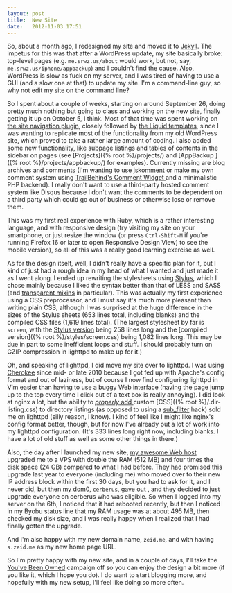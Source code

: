 ```yaml
---
layout: post
title:  New Site
date:   2012-11-03 17:51
---
```


So, about a month ago, I redesigned my site and moved it to
[Jekyll](https://github.com/mojombo/jekyll).  The impetus for this was
that after a WordPress update, my site basically broke:  top-level pages
(e.g. `me.srwz.us/about` would work, but not, say, `me.srwz.us/iphone/appbackup`)
and I couldn't find the cause.  Also, WordPress is slow as fuck on my
server, and I was tired of having to use a GUI (and a slow one at that)
to update my site.  I'm a command-line guy, so why not edit my site on
the command line?

So I spent about a couple of weeks, starting on around September 26, doing
pretty much nothing but going to class and working on the new site, finally
getting it up on October 5, I think.  Most of that time was spent working on
[the site navigation plugin](https://code.s.zeid.me/site-design/src/main/plugins/sitenav.rb), closely followed by
[the Liquid templates](https://code.s.zeid.me/site-design/src/main/layouts/),
since I was wanting to replicate most of the functionality from my old
WordPress site, which proved to take a rather large amount of coding.  I also
added some new functionality, like subpage listings and tables of contents in
the sidebar on pages (see [Projects]({% root %}/projects/) and [AppBackup
]({% root %}/projects/appbackup/) for examples).  Currently missing are blog
archives and comments (I'm wanting to use
[jskomment](https://code.google.com/p/jskomment/) or make my own comment
system using [TrailBehind's Comment Widget
](https://github.com/andrewljohnson/CommentWidget) and a minimalistic PHP
backend).  I really don't want to use a third-party hosted comment system
like Disqus because I don't want the comments to be dependent on a third
party which could go out of business or otherwise lose or remove them.

This was my first real experience with Ruby, which is a rather
interesting language, and with responsive design (try visiting my site
on your smartphone, or just resize the window (or press `Ctrl-Shift-M`
if you're running Firefox 16 or later to open Responsive Design View)
to see the mobile version), so all of this was a really good learning
exercise as well.

As for the design itself, well, I didn't really have a specific plan for
it, but I kind of just had a rough idea in my head of what I wanted and
just made it as I went along.  I ended up rewriting the stylesheets using
[Stylus](http://learnboost.github.com/stylus/), which I chose mainly
because I liked the syntax better than that of LESS and SASS (and
[transparent mixins](http://learnboost.github.com/stylus/docs/mixins.html)
in particular).  This was actually my first experience using a CSS
preprocessor, and I must say it's much more pleasant than writing plain
CSS, although I was surprised at the huge difference in the sizes of the
Stylus sheets (653 lines total, including blanks) and the compiled CSS
files (1,619 lines total).  (The largest stylesheet by far is `screen`,
with the [Stylus version](https://code.s.zeid.me/site-design/src/main/styles/screen.styl)
being 258 lines long and the [compiled version]({% root %}/styles/screen.css)
being 1,082 lines long.  This may be due in part to some inefficient loops
and stuff.  I should probably turn on GZIP compression in lighttpd to make
up for it.)

Oh, and speaking of lighttpd, I did move my site over to lighttpd.  I was
using [Cherokee](https://en.wikipedia.org/wiki/Cherokee_%28web_server%29)
since mid- or late 2010 because I got fed up with Apache's config format
and out of laziness, but of course I now find configuring lighttpd in Vim
easier than having to use a buggy Web interface (having the page jump up
to the top every time I click out of a text box is really annoying).  I
did look at nginx a lot, but the ability to [*properly* add
](http://redmine.lighttpd.net/projects/lighttpd/wiki/Docs_ModDirlisting#dir-listingexternal-css)
custom [CSS]({% root %}/.dir-listing.css) to directory listings (as opposed
to using a [sub_filter](http://nginx.org/en/docs/http/ngx_http_sub_module.html)
hack) sold me on lighttpd (silly reason, I know).  I kind of feel like I
might like nginx's config format better, though, but for now I've already
put a lot of work into my lighttpd configuration.  (It's 333 lines long
right now, including blanks.  I have a lot of old stuff as well as some
other things in there.)

Also, the day after I launched my new site, [my awesome Web host
](http://prgmr.com/) upgraded me to a VPS with double the RAM (512 MB)
and four times the disk space (24 GB) compared to what I had before.  They
had promised this upgrade last year to everyone (including me) who moved
over to their new IP address block within the first 30 days, but you had
to ask for it, and I never did, but then [my dom0, `cerberus`, gave out
](http://blog.prgmr.com/xenophilia/2012/09/an-inconvienent-page.html),
and they decided to just upgrade everyone on cerberus who was eligible.
So when I logged into my server on the 6th, I noticed that it had rebooted
recently, but then I noticed in my Byobu status line that my RAM usage was
at about 495 MB, then checked my disk size, and I was really happy when I
realized that I had finally gotten the upgrade.

And I'm also happy with my new domain name, `zeid.me`, and with having
`s.zeid.me` as my new home page URL.

So I'm pretty happy with my new site, and in a couple of days, I'll take
the [You've Been Owned](http://www.youvebeenowned.org/) campaign off so
you can enjoy the design a bit more (if you like it, which I hope you do).
I do want to start blogging more, and hopefully with my new setup, I'll
feel like doing so more often.

